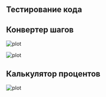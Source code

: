 

## Тестирование кода


## Конвертер шагов

![plot](https://github.com/AndrewMosh/module11_homework/blob/main/src/converter.png)

![plot](https://github.com/AndrewMosh/module11_homework/blob/main/src/jest%20testing.png)

## Калькулятор процентов

![plot](https://github.com/AndrewMosh/module11_homework/blob/main/src/task2%20new.png)
